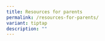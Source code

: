 ```yaml
---
title: Resources for parents
permalink: /resources-for-parents/
variant: tiptap
description: ""
---
```

